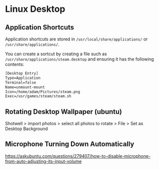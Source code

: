# Linux Desktop

## Application Shortcuts

Application shortcuts are stored in `/usr/local/share/applications/` or `/usr/share/applications/`. 

You can create a sortcut by creating a file such as `/usr/share/applications/steam.desktop` and ensuring it has the following contents:

```txt
[Desktop Entry]
Type=Application
Terminal=false
Name=unmount-mount
Icon=/home/adam/Pictures/steam.png
Exec=/usr/games/steam/steam.sh
```

## Rotating Desktop Wallpaper (ubuntu)

Shotwell > import photos > select all photos to rotate > File > Set as Desktop Background

## Microphone Turning Down Automatically

<https://askubuntu.com/questions/279407/how-to-disable-microphone-from-auto-adjusting-its-input-volume>
